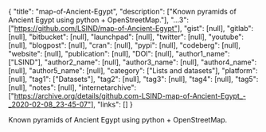 {
  "title": "map-of-Ancient-Egypt",
  "description": ["Known pyramids of Ancient Egypt using python + OpenStreetMap."],
  "...3": ["https://github.com/LSIND/map-of-Ancient-Egypt"],
  "gist": [null],
  "gitlab": [null],
  "bitbucket": [null],
  "launchpad": [null],
  "twitter": [null],
  "youtube": [null],
  "blogpost": [null],
  "cran": [null],
  "pypi": [null],
  "codeberg": [null],
  "website": [null],
  "publication": [null],
  "DOI": [null],
  "author1_name": ["LSIND"],
  "author2_name": [null],
  "author3_name": [null],
  "author4_name": [null],
  "author5_name": [null],
  "category": ["Lists and datasets"],
  "platform": [null],
  "tag1": ["Datasets"],
  "tag2": [null],
  "tag3": [null],
  "tag4": [null],
  "tag5": [null],
  "notes": [null],
  "internetarchive": ["https://archive.org/details/github.com-LSIND-map-of-Ancient-Egypt_-_2020-02-08_23-45-07"],
  "links": []
}

<!-- Generated by csv2md.R – do not edit by hand -->

Known pyramids of Ancient Egypt using python + OpenStreetMap.